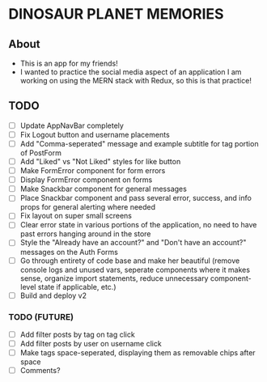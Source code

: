 # DINOSAUR PLANET MEMORIES

## About

- This is an app for my friends!
- I wanted to practice the social media aspect of an application I am working on using the MERN stack with Redux, so this is that practice!

## TODO

- [ ] Update AppNavBar completely
- [ ] Fix Logout button and username placements
- [ ] Add "Comma-seperated" message and example subtitle for tag portion of PostForm
- [ ] Add "Liked" vs "Not Liked" styles for like button
- [ ] Make FormError component for form errors
- [ ] Display FormError component on forms
- [ ] Make Snackbar component for general messages
- [ ] Place Snackbar component and pass several error, success, and info props for general alerting where needed
- [ ] Fix layout on super small screens
- [ ] Clear error state in various portions of the application, no need to have past errors hanging around in the store
- [ ] Style the "Already have an account?" and "Don't have an account?" messages on the Auth Forms
- [ ] Go through entirety of code base and make her beautiful (remove console logs and unused vars, seperate components where it makes sense, organize import statements, reduce unnecessary component-level state if applicable, etc.)
- [ ] Build and deploy v2

### TODO (FUTURE)

- [ ] Add filter posts by tag on tag click
- [ ] Add filter posts by user on username click
- [ ] Make tags space-seperated, displaying them as removable chips after space
- [ ] Comments?
